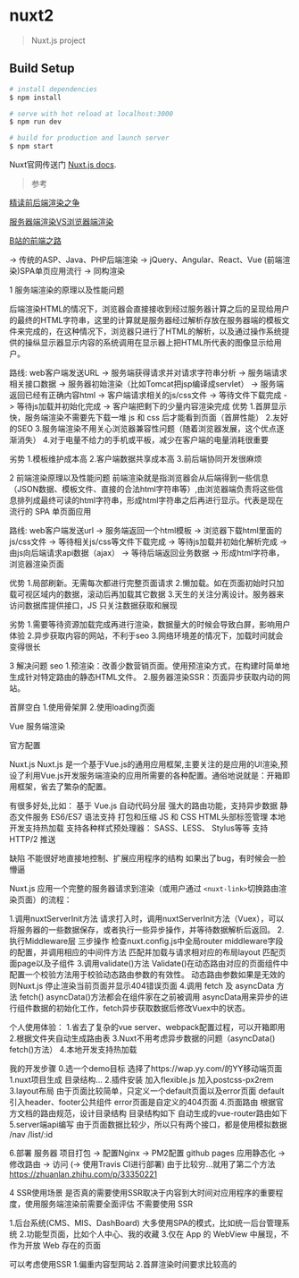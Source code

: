# nuxt2

> Nuxt.js project

## Build Setup

``` bash
# install dependencies
$ npm install

# serve with hot reload at localhost:3000
$ npm run dev

# build for production and launch server
$ npm start
```

Nuxt官网传送门 [Nuxt.js docs](https://github.com/nuxt/nuxt.js).



> 参考

[精读前后端渲染之争](https://github.com/dt-fe/weekly/blob/master/03.%E7%B2%BE%E8%AF%BB%E5%89%8D%E5%90%8E%E7%AB%AF%E6%B8%B2%E6%9F%93%E4%B9%8B%E4%BA%89.md)

[服务器端渲染VS浏览器端渲染](https://www.cnblogs.com/aliwa/p/8505284.html)

[B站的前端之路](https://juejin.im/post/5a473a2df265da431441098c)

-> 传统的ASP、Java、PHP后端渲染 
-> jQuery、Angular、React、Vue (前端渲染)SPA单页应用流行
-> 同构渲染

1 服务端渲染的原理以及性能问题

后端渲染HTML的情况下，浏览器会直接接收到经过服务器计算之后的呈现给用户的最终的HTML字符串，这里的计算就是服务器经过解析存放在服务器端的模板文件来完成的，在这种情况下，浏览器只进行了HTML的解析，以及通过操作系统提供的操纵显示器显示内容的系统调用在显示器上把HTML所代表的图像显示给用户。

路线:
web客户端发送URL -> 服务端获得请求并对请求字符串分析 -> 服务端请求相关接口数据 -> 服务器初始渲染（比如Tomcat把jsp编译成servlet） -> 服务端返回已经有正确内容html -> 客户端请求相关的js/css文件 -> 等待文件下载完成 -> 等待js加载并初始化完成 -> 客户端把剩下的少量内容渲染完成
优势
1.首屏显示快，服务端渲染不需要先下载一堆 js 和 css 后才能看到页面（首屏性能）
2.友好的SEO
3.服务端渲染不用关心浏览器兼容性问题（随着浏览器发展，这个优点逐渐消失）
4.对于电量不给力的手机或平板，减少在客户端的电量消耗很重要

劣势
1.模板维护成本高
2.客户端数据共享成本高
3.前后端协同开发很麻烦

2 前端渲染原理以及性能问题
前端渲染就是指浏览器会从后端得到一些信息（JSON数据、模板文件、直接的合法html字符串等）,由浏览器端负责将这些信息排列成最终可读的html字符串，形成html字符串之后再进行显示。代表是现在流行的 SPA 单页面应用

路线:
web客户端发送url -> 服务端返回一个html模板 -> 浏览器下载html里面的js/css文件 -> 等待相关js/css等文件下载完成 -> 等待js加载并初始化解析完成 -> 由js向后端请求api数据（ajax） -> 等待后端返回业务数据 -> 形成html字符串，浏览器渲染页面

优势
1.局部刷新。无需每次都进行完整页面请求
2.懒加载。如在页面初始时只加载可视区域内的数据，滚动后再加载其它数据
3.天生的关注分离设计。服务器来访问数据库提供接口，JS 只关注数据获取和展现

劣势
1.需要等待资源加载完成再进行渲染，数据量大的时候会导致白屏，影响用户体验
2.异步获取内容的网站，不利于seo
3.网络环境差的情况下，加载时间就会变得很长

3 解决问题
seo
1.预渲染：改善少数营销页面。使用预渲染方式，在构建时简单地生成针对特定路由的静态HTML文件。
2.服务器渲染SSR：页面异步获取内动的网站。

首屏空白
1.使用骨架屏
2.使用loading页面

Vue 服务端渲染

官方配置






Nuxt.js
Nuxt.js 是一个基于Vue.js的通用应用框架,主要关注的是应用的UI渲染,预设了利用Vue.js开发服务端渲染的应用所需要的各种配置。通俗地说就是：开箱即用框架，省去了繁杂的配置。

有很多好处,比如：
基于 Vue.js
自动代码分层
强大的路由功能，支持异步数据
静态文件服务
ES6/ES7 语法支持
打包和压缩 JS 和 CSS
HTML头部标签管理
本地开发支持热加载
支持各种样式预处理器： SASS、LESS、 Stylus等等
支持HTTP/2 推送

缺陷
不能很好地直接地控制、扩展应用程序的结构
如果出了bug，有时候会一脸懵逼

Nuxt.js 应用一个完整的服务器请求到渲染（或用户通过 `<nuxt-link>`切换路由渲染页面）的流程：

1.调用nuxtServerInit方法
请求打入时，调用nuxtServerInit方法（Vuex），可以将服务器的一些数据保存，或者执行一些异步操作，并等待数据解析后返回。
2.执行Middleware层
三步操作
检查nuxt.config.js中全局router middleware字段的配置，并调用相应的中间件方法
匹配并加载与请求相对应的布局layout
匹配页面page以及子组件
3.调用validate()方法
Validate()在动态路由对应的页面组件中配置一个校验方法用于校验动态路由参数的有效性。
动态路由参数如果是无效的则Nuxt.js 停止渲染当前页面并显示404错误页面
4.调用 fetch 及 asyncData 方法
fetch() asyncData()方法都会在组件家在之前被调用
asyncData用来异步的进行组件数据的初始化工作，fetch异步获取数据后修改Vuex中的状态。

个人使用体验：
1.省去了复杂的vue server、webpack配置过程，可以开箱即用
2.根据文件夹自动生成路由表
3.Nuxt不用考虑异步数据的问题（asyncData() fetch()方法）
4.本地开发支持热加载

我的开发步骤
0.选一个demo目标
选择了https://wap.yy.com/的YY移动端页面
1.nuxt项目生成
目录结构...
2.插件安装
加入flexible.js
加入postcss-px2rem
3.layout布局
由于页面比较简单，只定义一个default页面以及error页面
default引入header、footer公共组件
error页面是自定义的404页面
4.页面路由
根据官方文档的路由规范，设计目录结构
目录结构如下
自动生成的vue-router路由如下
5.server端api编写
由于页面数据比较少，所以只有两个接口，都是使用模拟数据
/nav
/list/:id

6.部署
服务器 项目打包 -> 配置Nginx -> PM2配置
github pages 应用静态化 -> 修改路由 -> 访问 (-> 使用Travis CI进行部署)
由于比较穷...就用了第二个方法
https://zhuanlan.zhihu.com/p/33350221

4 SSR使用场景
是否真的需要使用SSR取决于内容到大时间对应用程序的重要程度，使用服务端渲染前需要全面评估
不需要使用 SSR

1.后台系统(CMS、MIS、DashBoard) 大多使用SPA的模式，比如统一后台管理系统
2.功能型页面，比如个人中心、我的收藏
3.仅在 App 的 WebView 中展现，不作为开放 Web 存在的页面

可以考虑使用SSR
1.偏重内容型网站
2.首屏渲染时间要求比较高的